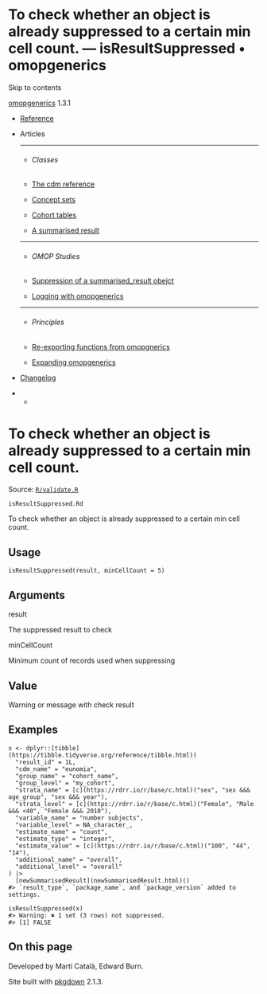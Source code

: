 # To check whether an object is already suppressed to a certain min cell count. — isResultSuppressed • omopgenerics

Skip to contents

[omopgenerics](../index.html) 1.3.1

  * [Reference](../reference/index.html)
  * Articles
    * * * *

    * ###### Classes

    * [The cdm reference](../articles/cdm_reference.html)
    * [Concept sets](../articles/codelists.html)
    * [Cohort tables](../articles/cohorts.html)
    * [A summarised result](../articles/summarised_result.html)
    * * * *

    * ###### OMOP Studies

    * [Suppression of a summarised_result obejct](../articles/suppression.html)
    * [Logging with omopgenerics](../articles/logging.html)
    * * * *

    * ###### Principles

    * [Re-exporting functions from omopgnerics](../articles/reexport.html)
    * [Expanding omopgenerics](../articles/expanding_omopgenerics.html)
  * [Changelog](../news/index.html)


  *   * [](https://github.com/darwin-eu/omopgenerics/)



# To check whether an object is already suppressed to a certain min cell count.

Source: [`R/validate.R`](https://github.com/darwin-eu/omopgenerics/blob/v1.3.1/R/validate.R)

`isResultSuppressed.Rd`

To check whether an object is already suppressed to a certain min cell count.

## Usage
    
    
    isResultSuppressed(result, minCellCount = 5)

## Arguments

result
    

The suppressed result to check

minCellCount
    

Minimum count of records used when suppressing

## Value

Warning or message with check result

## Examples
    
    
    x <- dplyr::[tibble](https://tibble.tidyverse.org/reference/tibble.html)(
      "result_id" = 1L,
      "cdm_name" = "eunomia",
      "group_name" = "cohort_name",
      "group_level" = "my_cohort",
      "strata_name" = [c](https://rdrr.io/r/base/c.html)("sex", "sex &&& age_group", "sex &&& year"),
      "strata_level" = [c](https://rdrr.io/r/base/c.html)("Female", "Male &&& <40", "Female &&& 2010"),
      "variable_name" = "number subjects",
      "variable_level" = NA_character_,
      "estimate_name" = "count",
      "estimate_type" = "integer",
      "estimate_value" = [c](https://rdrr.io/r/base/c.html)("100", "44", "14"),
      "additional_name" = "overall",
      "additional_level" = "overall"
    ) |>
      [newSummarisedResult](newSummarisedResult.html)()
    #> `result_type`, `package_name`, and `package_version` added to settings.
    
    isResultSuppressed(x)
    #> Warning: ✖ 1 set (3 rows) not suppressed.
    #> [1] FALSE
    
    

## On this page

Developed by Martí Català, Edward Burn.

Site built with [pkgdown](https://pkgdown.r-lib.org/) 2.1.3.
